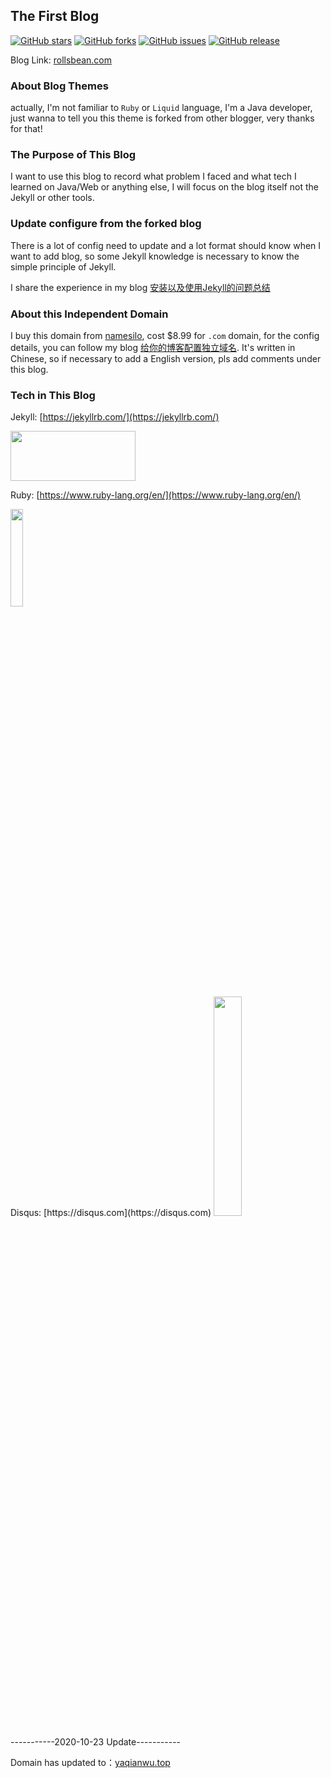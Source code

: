 ## The First Blog 
[![GitHub stars](https://img.shields.io/github/stars/RollsBean/rollsbean.github.io.svg)](https://github.com/RollsBean/rollsbean.github.com/stargazers)
[![GitHub forks](https://img.shields.io/github/forks/RollsBean/rollsbean.github.io.svg)](https://github.com/RollsBean/rollsbean.github.com/fork)
[![GitHub issues](https://img.shields.io/github/issues/RollsBean/rollsbean.github.io.svg)](https://github.com/RollsBean/rollsbean.github.com/issues)
[![GitHub release](https://img.shields.io/github/release/RollsBean/rollsbean.github.io.svg)](https://github.com/RollsBean/rollsbean.github.com/releases)

Blog Link: [rollsbean.com](https://rollsbean.com)

### About Blog Themes

actually, I'm not familiar to `Ruby` or `Liquid` language, I'm a Java developer, just wanna to tell you this theme is forked from 
other blogger, very thanks for that!

### The Purpose of This Blog

I want to use this blog to record what problem I faced and what tech I learned on Java/Web or anything else, I will focus on the blog
itself not the Jekyll or other tools.

### Update configure from the forked blog

There is a lot of config need to update and a lot format should know when I want to add blog, so some Jekyll knowledge
is necessary to know the simple principle of Jekyll.

I share the experience in my blog [安装以及使用Jekyll的问题总结](https://rollsbean.com/2018/08/06/initail-blog-bugs-summarize/)

### About this Independent Domain

I buy this domain from [namesilo](https://www.namesilo.com), cost $8.99 for `.com` domain, for the config details, you
can follow my blog [给你的博客配置独立域名](https://rollsbean.com/2018/08/10/configure-private-domain/). It's written in 
Chinese, so if necessary to add a English version, pls add comments under this blog.

### Tech in This Blog

Jekyll: [https://jekyllrb.com/](https://jekyllrb.com/)

<img src="https://davewentzel.com/images/jekyll.png" width="200px" height="80px"/>

Ruby: [https://www.ruby-lang.org/en/](https://www.ruby-lang.org/en/)

<img src="https://blog.webhostpython.com/wp-content/uploads/2015/08/Ruby-language-e1440787260291.png" width="20%" height="20%"/>
<br>
Disqus: [https://disqus.com](https://disqus.com)

<img src="http://foreveryoungadult.com/_uploads/images-new/50197/disqustips__span.png" width="30%" height="30%"/>

-----------2020-10-23 Update-----------

Domain has updated to：[yaqianwu.top](http://www.yaqianwu.top)